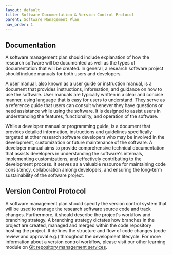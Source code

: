 ```yaml
---
layout: default
title: Software Documentation & Version Control Protocol
parent: Software Management Plan
nav_order: 1
---
```


## Documentation

A software management plan should include explanation of how the research software will be documented as well as the types of documentation that will be created. In general, a research software project should include manuals for both users and developers.  

A user manual, also known as a user guide or instruction manual, is a document that provides instructions, information, and guidance on how to use the software. User manuals are typically written in a clear and concise manner, using language that is easy for users to understand. They serve as a reference guide that users can consult whenever they have questions or need assistance while using the software. It is designed to assist users in understanding the features, functionality, and operation of the software.  

While a developer manual or programming guide, is a document that provides detailed information, instructions and guidelines specifically targeted at other research software developers who may be involved in the development, customization or future maintenance of the software. A developer manual aims to provide comprehensive technical documentation that assists developers in understanding the software's internals, implementing customizations, and effectively contributing to the development process. It serves as a valuable resource for maintaining code consistency, collaboration among developers, and ensuring the long-term sustainability of the software project.  

## Version Control Protocol

A software management plan should specify the version control system that will be used to manage the research software source code and track changes. Furthermore, it should describe the project's workflow and branching strategy. A branching strategy dictates how branches in the project are created, managed and merged within the code repository hosting the project. It defines the structure and flow of code changes (code review and approval e.g.) throughout the development lifecycle. For more information about a version control workflow, please visit our other learning module on [Git repository management services](https://mcmasterrs.github.io/lm_repo-management).
